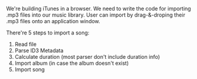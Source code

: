 We're building iTunes in a browser.
We need to write the code for importing .mp3 files into our music library.
User can import by drag-&-droping their .mp3 files onto an application window.

There're 5 steps to import a song:
  1. Read file
  2. Parse ID3 Metadata
  3. Calculate duration (most parser don't include duration info)
  4. Import album (in case the album doesn't exist)
  5. Import song